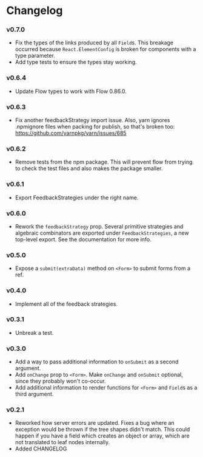 # Changelog

### v0.7.0

- Fix the types of the links produced by all `Field`s. This breakage occurred because `React.ElementConfig` is broken for components with a type parameter.
- Add type tests to ensure the types stay working.

### v0.6.4

- Update Flow types to work with Flow 0.86.0.

### v0.6.3

- Fix another feedbackStrategy import issue. Also, yarn ignores .npmignore files when packing for publish, so that's broken too: https://github.com/yarnpkg/yarn/issues/685

### v0.6.2

- Remove tests from the npm package. This will prevent flow from trying to check the test files and also makes the package smaller.

### v0.6.1

- Export FeedbackStrategies under the right name.

### v0.6.0

- Rework the `feedbackStrategy` prop. Several primitive strategies and algebraic combinators are exported under `FeedbackStrategies`, a new top-level export. See the documentation for more info.

### v0.5.0

- Expose a `submit(extraData)` method on `<Form>` to submit forms from a ref.

### v0.4.0

- Implement all of the feedback strategies.

### v0.3.1

- Unbreak a test.

### v0.3.0

- Add a way to pass additional information to `onSubmit` as a second argument.
- Add `onChange` prop to `<Form>`. Make `onChange` and `onSubmit` optional, since they probably won't co-occur.
- Add additional information to render functions for `<Form>` and `Field`s as a third argument.

### v0.2.1

- Reworked how server errors are updated. Fixes a bug where an exception would be thrown if the tree shapes didn't match. This could happen if you have a field which creates an object or array, which are not translated to leaf nodes internally.
- Added CHANGELOG
